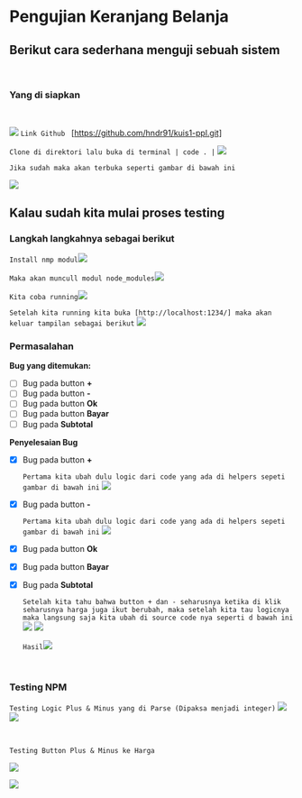 # Pengujian Keranjang Belanja

## Berikut cara sederhana menguji sebuah sistem
<br>

### Yang di siapkan

<br>

![](img/clone.png)
`Link Github ` [https://github.com/hndr91/kuis1-ppl.git]

`Clone di direktori lalu buka di terminal | code . |`
![](img/dr.png)

`Jika sudah maka akan terbuka seperti gambar di bawah ini `

![](img/mv.png)

## Kalau sudah kita mulai proses testing
### Langkah langkahnya sebagai berikut
    
`Install nmp modul`![](img/npm.png)

`Maka akan muncull modul node_modules`![](img/pr.png)

`Kita coba running`![](img/npmstart.png)

`Setelah kita running kita buka
[http://localhost:1234/] maka akan keluar tampilan sebagai berikut`
![](img/hasil1.png)

### Permasalahan

**Bug yang ditemukan:**

- [ ] Bug pada button **+**
- [ ] Bug pada button **-**
- [ ] Bug pada button **Ok**
- [ ] Bug pada button **Bayar**
- [ ] Bug pada **Subtotal**

**Penyelesaian Bug**

- [x] Bug pada button **+**

    `Pertama kita ubah dulu logic dari code yang ada di helpers sepeti gambar di bawah ini`
![](img/plus.png)

- [x] Bug pada button **-**

    `Pertama kita ubah dulu logic dari code yang ada di helpers sepeti gambar di bawah ini`
![](img/min.png)

- [x] Bug pada button **Ok**
- [x] Bug pada button **Bayar**
- [x] Bug pada **Subtotal**

    `Setelah kita tahu bahwa button + dan - seharusnya ketika di klik seharusnya harga juga ikut berubah, maka setelah kita tau logicnya maka langsung saja kita ubah di source code nya seperti d bawah ini`
![](img/sub.png)
![](img/sub1.png)

    `Hasil`![](img/sub2.png)


<br>

### Testing NPM

`Testing Logic Plus & Minus yang di Parse (Dipaksa menjadi integer)`
![](img/testingsc.png)
![](img/testing.png)

<br>

`Testing Button Plus & Minus ke Harga`

![](img/testingg.png)

![](img/testingg1.png)